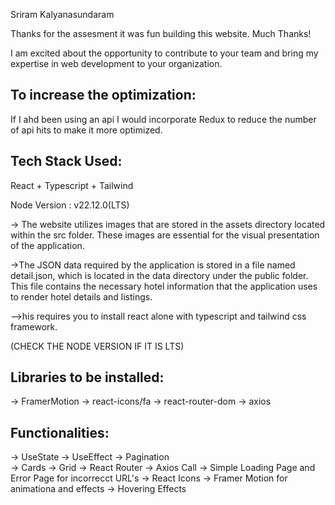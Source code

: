 Sriram Kalyanasundaram

Thanks for the assesment it was fun building this website. Much Thanks!

I am excited about the opportunity to contribute to your team and bring my expertise
in web development to your organization.

## To increase the optimization:

If I ahd been using an api I would incorporate Redux to reduce the number of api hits to make it more optimized.

## Tech Stack Used:

React + Typescript + Tailwind

Node Version : v22.12.0(LTS)

-> The website utilizes images that are stored in the assets directory located within the src folder.
These images are essential for the visual presentation of the application.

->The JSON data required by the application is stored in a file named detail.json, which is located in the data directory under the public folder.
This file contains the necessary hotel information that the application uses to render hotel details and listings.

-->his requires you to install react alone with typescript and tailwind css framework.

(CHECK THE NODE VERSION IF IT IS LTS)

## Libraries to be installed:

-> FramerMotion
-> react-icons/fa
-> react-router-dom
-> axios

## Functionalities:

-> UseState
-> UseEffect
-> Pagination  
-> Cards
-> Grid
-> React Router
-> Axios Call
-> Simple Loading Page and Error Page for incorrecct URL's
-> React Icons
-> Framer Motion for animationa and effects
-> Hovering Effects
